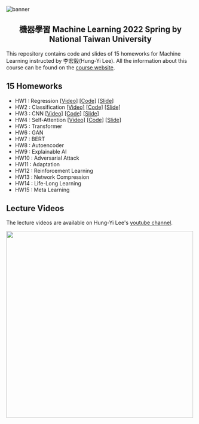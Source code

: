 ![banner](https://i.imgur.com/f6OcdtQ.png)

<p>
  <h2 align="center">
  機器學習 Machine Learning 2022 Spring by National Taiwan University<br>
  </h2>
</p>


This repository contains code and slides of 15 homeworks for Machine Learning instructed by 李宏毅(Hung-Yi Lee). All the information about this course can be found on the [course website](https://speech.ee.ntu.edu.tw/~hylee/ml/2022-spring.php). 

## 15 Homeworks
* HW1 : Regression [[Video]](https://youtu.be/cFIImk_yBTg) 
[[Code]](https://github.com/virginiakm1988/ML2022-Spring/blob/main/HW01/HW01.ipynb) 
[[Slide]](https://github.com/virginiakm1988/ML2022-Spring/blob/main/HW01/HW01.pdf)
* HW2 : Classification [[Video]](https://youtu.be/FxuPF4vjga4)
[[Code]](https://github.com/virginiakm1988/ML2022-Spring/blob/main/HW02/HW02.ipynb) 
[[Slide]](https://github.com/virginiakm1988/ML2022-Spring/blob/main/HW02/HW02.pdf)
* HW3 : CNN [[Video]](https://youtu.be/GXLwjQ_O50g)
[[Code]](https://github.com/virginiakm1988/ML2022-Spring/blob/main/HW03/HW03.ipynb) 
[[Slide]](https://github.com/virginiakm1988/ML2022-Spring/blob/main/HW03/HW03.pdf)
* HW4 : Self-Attention [[Video]](https://youtu.be/-KbD40w9-Io) 
[[Code]](https://github.com/virginiakm1988/ML2022-Spring/blob/main/HW03/HW04.ipynb) 
[[Slide]](https://github.com/virginiakm1988/ML2022-Spring/blob/main/HW04/Machine%20Learning%20HW4.pdf)
* HW5 : Transformer
* HW6 : GAN
* HW7 : BERT
* HW8 : Autoencoder
* HW9 : Explainable AI
* HW10 : Adversarial Attack
* HW11 : Adaptation
* HW12 : Reinforcement Learning
* HW13 : Network Compression
* HW14 : Life-Long Learning
* HW15 : Meta Learning

## Lecture Videos
The lecture videos are available on Hung-Yi Lee's [youtube channel](https://www.youtube.com/channel/UC2ggjtuuWvxrHHHiaDH1dlQ).

[<img src="https://i.imgur.com/SFDpe52.jpg" width="500">](https://www.youtube.com/watch?v=7XZR0-4uS5s&t=18s)
